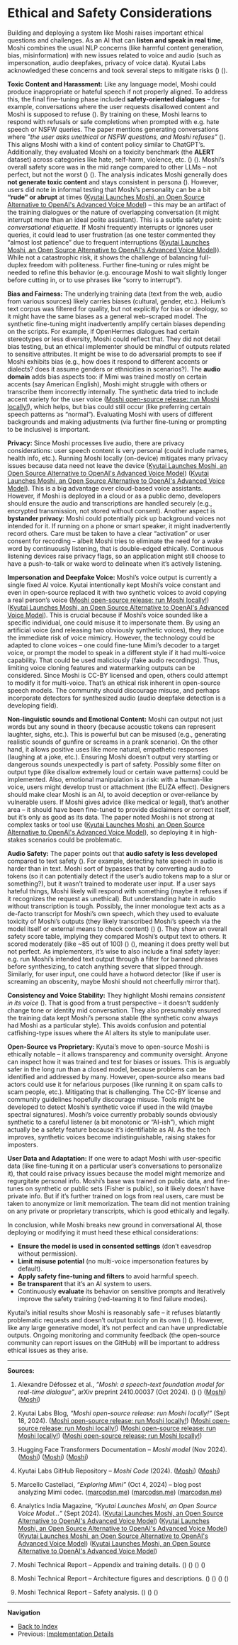 # Ethical and Safety Considerations

Building and deploying a system like Moshi raises important ethical questions and challenges. As an AI that can **listen and speak in real time**, Moshi combines the usual NLP concerns (like harmful content generation, bias, misinformation) with new issues related to voice and audio (such as impersonation, audio deepfakes, privacy of voice data). Kyutai Labs acknowledged these concerns and took several steps to mitigate risks ([](https://kyutai.org/Moshi.pdf#:~:text=simple%20factual%20tasks%20like%20adding,refuses%20to%20answer%20these%20requests)) ([](https://kyutai.org/Moshi.pdf#:~:text=6%20Safety%20In%20parallel%20with,this%20section%2C%20we%20specifically%20consider)).

**Toxic Content and Harassment:** Like any language model, Moshi could produce inappropriate or hateful speech if not properly aligned. To address this, the final fine-tuning phase included **safety-oriented dialogues** – for example, conversations where the user requests disallowed content and Moshi is supposed to refuse ([](https://kyutai.org/Moshi.pdf#:~:text=simple%20factual%20tasks%20like%20adding,refuses%20to%20answer%20these%20requests)). By training on these, Moshi learns to respond with refusals or safe completions when prompted with e.g. hate speech or NSFW queries. The paper mentions generating conversations where _"the user asks unethical or NSFW questions, and Moshi refuses"_ ([](https://kyutai.org/Moshi.pdf#:~:text=simple%20factual%20tasks%20like%20adding,refuses%20to%20answer%20these%20requests)). This aligns Moshi with a kind of content policy similar to ChatGPT’s. Additionally, they evaluated Moshi on a toxicity benchmark (the **ALERT** dataset) across categories like hate, self-harm, violence, etc. ([](https://kyutai.org/Moshi.pdf#:~:text=match%20at%20L2761%20evaluates%20safety,The)) ([](https://kyutai.org/Moshi.pdf#:~:text=evaluates%20safety%20under%20multiple%20categories,The)). Moshi’s overall safety score was in the mid range compared to other LLMs – not perfect, but not the worst ([](https://kyutai.org/Moshi.pdf#:~:text=match%20at%20L2768%20Overall%20Safety,table%20in%20terms%20of%20rank)) ([](https://kyutai.org/Moshi.pdf#:~:text=Overall%20Safety%20Score%2083,table%20in%20terms%20of%20rank)). The analysis indicates Moshi generally does **not generate toxic content** and stays consistent in persona ([](https://kyutai.org/Moshi.pdf#:~:text=match%20at%20L3146%20while%20displaying,suite%20of%20models%20and%20recipes)). However, users did note in informal testing that Moshi’s personality can be a bit **“rude” or abrupt** at times ([Kyutai Launches Moshi, an Open Source Alternative to OpenAI's Advanced Voice Model](https://analyticsindiamag.com/global-tech/kyutai-releases-moshi-an-open-source-voice-model-ahead-of-openai/#:~:text=%E2%80%9CI%20find%20the%20Moshi%20model,worthy%2C%20quipped%20Karpathy)) – this may be an artifact of the training dialogues or the nature of overlapping conversation (it might interrupt more than an ideal polite assistant). This is a subtle safety point: _conversational etiquette_. If Moshi frequently interrupts or ignores user queries, it could lead to user frustration (as one tester commented they “almost lost patience” due to frequent interruptions ([Kyutai Launches Moshi, an Open Source Alternative to OpenAI's Advanced Voice Model](https://analyticsindiamag.com/global-tech/kyutai-releases-moshi-an-open-source-voice-model-ahead-of-openai/#:~:text=confusing%20but%20also%20very%20funny,worthy%2C%20quipped%20Karpathy))). While not a catastrophic risk, it shows the challenge of balancing full-duplex freedom with politeness. Further fine-tuning or rules might be needed to refine this behavior (e.g. encourage Moshi to wait slightly longer before cutting in, or to use phrases like “sorry to interrupt”).

**Bias and Fairness:** The underlying training data (text from the web, audio from various sources) likely carries biases (cultural, gender, etc.). Helium’s text corpus was filtered for quality, but not explicitly for bias or ideology, so it might have the same biases as a general web-scraped model. The synthetic fine-tuning might inadvertently amplify certain biases depending on the scripts. For example, if OpenHermes dialogues had certain stereotypes or less diversity, Moshi could reflect that. They did not detail bias testing, but an ethical implementer should be mindful of outputs related to sensitive attributes. It might be wise to do adversarial prompts to see if Moshi exhibits bias (e.g., how does it respond to different accents or dialects? does it assume genders or ethnicities in scenarios?). The **audio domain** adds bias aspects too: if Mimi was trained mostly on certain accents (say American English), Moshi might struggle with others or transcribe them incorrectly internally. The synthetic data tried to include accent variety for the user voice ([Moshi open-source release: run Moshi locally!](https://kyutai.org/2024/09/18/moshi-release.html#:~:text=our%20own%20models%3A%20Helium%20writes,sure%20Moshi%20stays%20in%20character)), which helps, but bias could still occur (like preferring certain speech patterns as “normal”). Evaluating Moshi with users of different backgrounds and making adjustments (via further fine-tuning or prompting to be inclusive) is important.

**Privacy:** Since Moshi processes live audio, there are privacy considerations: user speech content is very personal (could include names, health info, etc.). Running Moshi locally (on-device) mitigates many privacy issues because data need not leave the device ([Kyutai Launches Moshi, an Open Source Alternative to OpenAI's Advanced Voice Model](https://analyticsindiamag.com/global-tech/kyutai-releases-moshi-an-open-source-voice-model-ahead-of-openai/#:~:text=The%20standout%20feature%20of%20Moshi,on%20macOS%2C%20and%20Rust%20implementations)) ([Kyutai Launches Moshi, an Open Source Alternative to OpenAI's Advanced Voice Model](https://analyticsindiamag.com/global-tech/kyutai-releases-moshi-an-open-source-voice-model-ahead-of-openai/#:~:text=Overall%2C%20it%20provides%20a%20compelling,still%20has%20room%20for%20improvement)). This is a big advantage over cloud-based voice assistants. However, if Moshi is deployed in a cloud or as a public demo, developers should ensure the audio and transcriptions are handled securely (e.g., encrypted transmission, not stored without consent). Another aspect is **bystander privacy**: Moshi could potentially pick up background voices not intended for it. If running on a phone or smart speaker, it might inadvertently record others. Care must be taken to have a clear “activation” or user consent for recording – albeit Moshi tries to eliminate the need for a wake word by continuously listening, that is double-edged ethically. Continuous listening devices raise privacy flags, so an application might still choose to have a push-to-talk or wake word to delineate when it’s actively listening.

**Impersonation and Deepfake Voice:** Moshi’s voice output is currently a single fixed AI voice. Kyutai intentionally kept Moshi’s voice constant and even in open-source replaced it with two synthetic voices to avoid copying a real person’s voice ([Moshi open-source release: run Moshi locally!](https://kyutai.org/2024/09/18/moshi-release.html#:~:text=our%20own%20models%3A%20Helium%20writes,sure%20Moshi%20stays%20in%20character)) ([Kyutai Launches Moshi, an Open Source Alternative to OpenAI's Advanced Voice Model](https://analyticsindiamag.com/global-tech/kyutai-releases-moshi-an-open-source-voice-model-ahead-of-openai/#:~:text=The%20standout%20feature%20of%20Moshi,on%20macOS%2C%20and%20Rust%20implementations)). This is crucial because if Moshi’s voice sounded like a specific individual, one could misuse it to impersonate them. By using an artificial voice (and releasing two obviously synthetic voices), they reduce the immediate risk of voice mimicry. However, the technology could be adapted to clone voices – one could fine-tune Mimi’s decoder to a target voice, or prompt the model to speak in a different style if it had multi-voice capability. That could be used maliciously (fake audio recordings). Thus, limiting voice cloning features and watermarking outputs can be considered. Since Moshi is CC-BY licensed and open, others could attempt to modify it for multi-voice. That’s an ethical risk inherent in open-source speech models. The community should discourage misuse, and perhaps incorporate detectors for synthesized audio (audio deepfake detection is a developing field).

**Non-linguistic sounds and Emotional Content:** Moshi can output not just words but any sound in theory (because acoustic tokens can represent laughter, sighs, etc.). This is powerful but can be misused (e.g., generating realistic sounds of gunfire or screams in a prank scenario). On the other hand, it allows positive uses like more natural, empathetic responses (laughing at a joke, etc.). Ensuring Moshi doesn’t output very startling or dangerous sounds unexpectedly is part of safety. Possibly some filter on output type (like disallow extremely loud or certain wave patterns) could be implemented. Also, emotional manipulation is a risk: with a human-like voice, users might develop trust or attachment (the ELIZA effect). Designers should make clear Moshi is an AI, to avoid deception or over-reliance by vulnerable users. If Moshi gives advice (like medical or legal), that’s another area – it should have been fine-tuned to provide disclaimers or correct itself, but it’s only as good as its data. The paper noted Moshi is not strong at complex tasks or tool use ([Kyutai Launches Moshi, an Open Source Alternative to OpenAI's Advanced Voice Model](https://analyticsindiamag.com/global-tech/kyutai-releases-moshi-an-open-source-voice-model-ahead-of-openai/#:~:text=On%20Apple%20Mac%2C%20the%20model,integration%2C%20according%20to%20the%20company)), so deploying it in high-stakes scenarios could be problematic.

**Audio Safety:** The paper points out that **audio safety is less developed** compared to text safety ([](https://kyutai.org/Moshi.pdf#:~:text=match%20at%20L2749%20toxicity%20problems,apple%20comparison)). For example, detecting hate speech in audio is harder than in text. Moshi sort of bypasses that by converting audio to tokens (so it can potentially detect if the user’s audio tokens map to a slur or something?), but it wasn’t trained to moderate user input. If a user says hateful things, Moshi likely will respond with something (maybe it refuses if it recognizes the request as unethical). But understanding hate in audio without transcription is tough. Possibly, the inner monologue text acts as a de-facto transcript for Moshi’s own speech, which they used to evaluate toxicity of Moshi’s outputs (they likely transcribed Moshi’s speech via the model itself or external means to check content) ([](https://kyutai.org/Moshi.pdf#:~:text=match%20at%20L2761%20evaluates%20safety,The)) ([](https://kyutai.org/Moshi.pdf#:~:text=Appendix%20E,Values%20in%20the%20last%20row)). They show an overall safety score table, implying they compared Moshi’s output text to others. It scored moderately (like ~85 out of 100) ([](https://kyutai.org/Moshi.pdf#:~:text=match%20at%20L2768%20Overall%20Safety,table%20in%20terms%20of%20rank)) ([](https://kyutai.org/Moshi.pdf#:~:text=Overall%20Safety%20Score%2083,table%20in%20terms%20of%20rank)), meaning it does pretty well but not perfect. As implementers, it’s wise to also include a final safety layer: e.g. run Moshi’s intended text output through a filter for banned phrases before synthesizing, to catch anything severe that slipped through. Similarly, for user input, one could have a hotword detector (like if user is screaming an obscenity, maybe Moshi should not cheerfully mirror that).

**Consistency and Voice Stability:** They highlight Moshi remains _consistent in its voice_ ([](https://kyutai.org/Moshi.pdf#:~:text=match%20at%20L3146%20while%20displaying,suite%20of%20models%20and%20recipes)). That is good from a trust perspective – it doesn’t suddenly change tone or identity mid conversation. They also presumably ensured the training data kept Moshi’s persona stable (the synthetic conv always had Moshi as a particular style). This avoids confusion and potential catfishing-type issues where the AI alters its style to manipulate user.

**Open-Source vs Proprietary:** Kyutai’s move to open-source Moshi is ethically notable – it allows transparency and community oversight. Anyone can inspect how it was trained and test for biases or issues. This is arguably safer in the long run than a closed model, because problems can be identified and addressed by many. However, open-source also means bad actors could use it for nefarious purposes (like running it on spam calls to scam people, etc.). Mitigating that is challenging. The CC-BY license and community guidelines hopefully discourage misuse. Tools might be developed to detect Moshi’s synthetic voice if used in the wild (maybe spectral signatures). Moshi’s voice currently probably sounds obviously synthetic to a careful listener (a bit monotonic or “AI-ish”), which might actually be a safety feature because it’s identifiable as AI. As the tech improves, synthetic voices become indistinguishable, raising stakes for imposters.

**User Data and Adaptation:** If one were to adapt Moshi with user-specific data (like fine-tuning it on a particular user’s conversations to personalize it), that could raise privacy issues because the model might memorize and regurgitate personal info. Moshi’s base was trained on public data, and fine-tunes on synthetic or public sets (Fisher is public), so it likely doesn’t have private info. But if it’s further trained on logs from real users, care must be taken to anonymize or limit memorization. The team did not mention training on any private or proprietary transcripts, which is good ethically and legally.

In conclusion, while Moshi breaks new ground in conversational AI, those deploying or modifying it must heed these ethical considerations:

- **Ensure the model is used in consented settings** (don’t eavesdrop without permission).
- **Limit misuse potential** (no multi-voice impersonation features by default).
- **Apply safety fine-tuning and filters** to avoid harmful speech.
- **Be transparent** that it’s an AI system to users.
- Continuously **evaluate** its behavior on sensitive prompts and iteratively improve the safety training (red-teaming it to find failure modes).

Kyutai’s initial results show Moshi is reasonably safe – it refuses blatantly problematic requests and doesn’t output toxicity on its own ([](https://kyutai.org/Moshi.pdf#:~:text=simple%20factual%20tasks%20like%20adding,refuses%20to%20answer%20these%20requests)) ([](https://kyutai.org/Moshi.pdf#:~:text=while%20displaying%20satisfying%20levels%20of,suite%20of%20models%20and%20recipes)). However, like any large generative model, it’s not perfect and can have unpredictable outputs. Ongoing monitoring and community feedback (the open-source community can report issues on the GitHub) will be important to address ethical issues as they arise.

---

**Sources:**

1. Alexandre Défossez et al., _“Moshi: a speech-text foundation model for real-time dialogue”_, arXiv preprint 2410.00037 (Oct 2024). ([](https://kyutai.org/Moshi.pdf#:~:text=We%20introduce%20Moshi%2C%20a%20speech,Finally%2C%20they%20rely%20on)) ([](https://kyutai.org/Moshi.pdf#:~:text=Monologue%E2%80%9D%20method%20significantly%20improves%20the,labs%2Fmoshi)) ([Moshi](https://huggingface.co/docs/transformers/en/model_doc/moshi#:~:text=Moshi%20is%20a%20speech,time)) ([Moshi](https://huggingface.co/docs/transformers/en/model_doc/moshi#:~:text=altogether%20by%20casting%20spoken%20dialogue,but%20we%20also%20illustrate%20how))

2. Kyutai Labs Blog, _“Moshi open-source release: run Moshi locally!”_ (Sept 18, 2024). ([Moshi open-source release: run Moshi locally!](https://kyutai.org/2024/09/18/moshi-release.html#:~:text=Moshi%20is%20made%20of%20three,and%20Moshi%20on%20separate%20channels)) ([Moshi open-source release: run Moshi locally!](https://kyutai.org/2024/09/18/moshi-release.html#:~:text=We%20then%20augment%20Helium%20with,art%20audio%20language%20modeling%20performance)) ([Moshi open-source release: run Moshi locally!](https://kyutai.org/2024/09/18/moshi-release.html#:~:text=Our%20main%20contributions%20to%20generative,linguistic%20information)) ([Moshi open-source release: run Moshi locally!](https://kyutai.org/2024/09/18/moshi-release.html#:~:text=An%20interesting%20byproduct%20of%20Inner,a%20streaming%20ASR%20with%20alignment))

3. Hugging Face Transformers Documentation – _Moshi model_ (Nov 2024). ([Moshi](https://huggingface.co/docs/transformers/en/model_doc/moshi#:~:text=Moshi%20deals%20with%203%20streams,of%20information)) ([Moshi](https://huggingface.co/docs/transformers/en/model_doc/moshi#:~:text=1,in%20the%20paper)) ([Moshi](https://huggingface.co/docs/transformers/en/model_doc/moshi#:~:text=Moshi%20is%20a%20streaming%20auto,what%20the%20user%20said%2Fwill%20say))

4. Kyutai Labs GitHub Repository – _Moshi Code_ (2024). ([Moshi](https://huggingface.co/docs/transformers/en/model_doc/moshi#:~:text=2)) ([Moshi](https://huggingface.co/docs/transformers/en/model_doc/moshi#:~:text=MoshiForConditionalGeneration))

5. Marcello Castellaci, _“Exploring Mimi”_ (Oct 4, 2024) – blog post analyzing Mimi codec. ([marcodsn.me](https://marcodsn.me/posts/exploring-mimi#:~:text=1,5Hz)) ([marcodsn.me](https://marcodsn.me/posts/exploring-mimi#:~:text=,are%202048%20possible%20audio%20tokens)) ([marcodsn.me](https://marcodsn.me/posts/exploring-mimi#:~:text=Although%2C%20here%20we%20find%20another,1kbps%20unreleased%20model))

6. Analytics India Magazine, _“Kyutai Launches Moshi, an Open Source Voice Model…”_ (Sept 2024). ([Kyutai Launches Moshi, an Open Source Alternative to OpenAI's Advanced Voice Model](https://analyticsindiamag.com/global-tech/kyutai-releases-moshi-an-open-source-voice-model-ahead-of-openai/#:~:text=How%20Moshi%20Works%3F)) ([Kyutai Launches Moshi, an Open Source Alternative to OpenAI's Advanced Voice Model](https://analyticsindiamag.com/global-tech/kyutai-releases-moshi-an-open-source-voice-model-ahead-of-openai/#:~:text=It%20operates%20as%20a%20full,200%20milliseconds%20on%20L4%20GPUs)) ([Kyutai Launches Moshi, an Open Source Alternative to OpenAI's Advanced Voice Model](https://analyticsindiamag.com/global-tech/kyutai-releases-moshi-an-open-source-voice-model-ahead-of-openai/#:~:text=The%20company%20said%20that%20they,installed%2C%20including%20the%20nvcc%20compiler)) ([Kyutai Launches Moshi, an Open Source Alternative to OpenAI's Advanced Voice Model](https://analyticsindiamag.com/global-tech/kyutai-releases-moshi-an-open-source-voice-model-ahead-of-openai/#:~:text=%E2%80%9CI%20find%20the%20Moshi%20model,worthy%2C%20quipped%20Karpathy))

7. Moshi Technical Report – Appendix and training details. ([](https://kyutai.org/Moshi.pdf#:~:text=of%20our%207B,custom%20dataset%20built%20from%20synthetic)) ([](https://kyutai.org/Moshi.pdf#:~:text=Batch%20size%20%28text%29%204,now%20describe%20our%20method%20to)) ([](https://kyutai.org/Moshi.pdf#:~:text=,codebook%20size%20of%20NA)) ([](https://kyutai.org/Moshi.pdf#:~:text=Quantization%20rate,We%20moreover%20follow))

8. Moshi Technical Report – Architecture figures and descriptions. ([](https://kyutai.org/Moshi.pdf#:~:text=Figure%203%3A%20Architecture%20of%20the,a%20smaller%20Depth%20Transformer%20over)) ([](https://kyutai.org/Moshi.pdf#:~:text=step%201%20%E2%89%A4%20s%20%E2%89%A4,%E2%88%88%20R%20d)) ([](https://kyutai.org/Moshi.pdf#:~:text=with%20sep%02arate%20encoders%20represents%20a,com%2Fchongo%2Ftech%2Fcomp%2Ffnv%209)) ([](https://kyutai.org/Moshi.pdf#:~:text=Transformer,2021))

9. Moshi Technical Report – Safety analysis. ([](https://kyutai.org/Moshi.pdf#:~:text=simple%20factual%20tasks%20like%20adding,refuses%20to%20answer%20these%20requests)) ([](https://kyutai.org/Moshi.pdf#:~:text=match%20at%20L2761%20evaluates%20safety,The)) ([](https://kyutai.org/Moshi.pdf#:~:text=match%20at%20L3146%20while%20displaying,suite%20of%20models%20and%20recipes))


---

**Navigation**

* [Back to Index](index.md)
* Previous: [Implementation Details](implementation.md)

